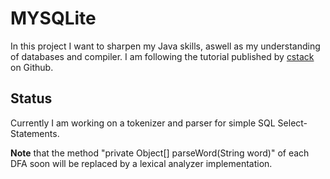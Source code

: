 # MYSQLite

In this project I want to sharpen my Java skills, aswell as my understanding of databases and compiler.
I am following the tutorial published by [cstack](https://github.com/cstack/db_tutorial) on Github.

## Status
Currently I am working on a tokenizer and parser for simple SQL Select-Statements. 

**Note** that the method "private Object[] parseWord(String word)" of each DFA soon will be replaced by a lexical analyzer implementation.

